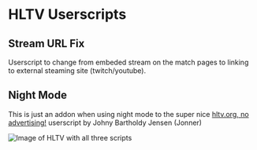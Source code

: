 # HLTV Userscripts

## Stream URL Fix
Userscript to change from embeded stream on the match pages to linking to external steaming site (twitch/youtube).

## Night Mode
This is just an addon when using night mode to the super nice [hltv.org, no advertising!](https://userstyles.org/styles/118951/hltv-org-no-advertising) userscript by Johny Bartholdy Jensen (Jonner) 

![Image of HLTV with all three scripts](https://i.imgur.com/dl9INz3.jpg)
